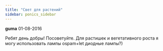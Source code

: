 ```yaml
---
title: "Свет для растений"
sidebar: ponics_sidebar
---
```


**guma** 01-08-2016

Ребят день добры! Посоветуйте. Для растишек и вегетативного роста я могу использовать лампы ospam+let диодные лампы?) 


